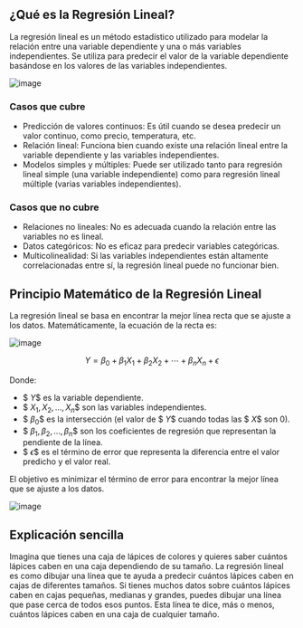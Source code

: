 ## ¿Qué es la Regresión Lineal?
La regresión lineal es un método estadístico utilizado para modelar la relación entre una variable dependiente y una o más variables independientes. Se utiliza para predecir el valor de la variable dependiente basándose en los valores de las variables independientes.

![image](https://github.com/user-attachments/assets/698b1a65-42e1-44e3-a803-ff4f1962c273)


### Casos que cubre
- Predicción de valores continuos: Es útil cuando se desea predecir un valor continuo, como precio, temperatura, etc.
- Relación lineal: Funciona bien cuando existe una relación lineal entre la variable dependiente y las variables independientes.
- Modelos simples y múltiples: Puede ser utilizado tanto para regresión lineal simple (una variable independiente) como para regresión lineal múltiple (varias variables independientes).

### Casos que no cubre
- Relaciones no lineales: No es adecuada cuando la relación entre las variables no es lineal.
- Datos categóricos: No es eficaz para predecir variables categóricas.
- Multicolinealidad: Si las variables independientes están altamente correlacionadas entre sí, la regresión lineal puede no funcionar bien. 

## Principio Matemático de la Regresión Lineal
La regresión lineal se basa en encontrar la mejor línea recta que se ajuste a los datos. Matemáticamente, la ecuación de la recta es:

![image](https://github.com/user-attachments/assets/286c775a-fd11-4451-aa40-0625eab124eb)


$$
Y = \beta_0 + \beta_1X_1 + \beta_2X_2 + \cdots + \beta_nX_n + \epsilon
$$

Donde:
- $$\ Y \$$ es la variable dependiente.
- $$\ X_1, X_2, \ldots, X_n \$$ son las variables independientes.
- $$\ \beta_0 \$$ es la intersección (el valor de $$\ Y \$$ cuando todas las $$\ X \$$ son 0).
- $$\ \beta_1, \beta_2, \ldots, \beta_n \$$ son los coeficientes de regresión que representan la pendiente de la línea.
- $$\ \epsilon \$$ es el término de error que representa la diferencia entre el valor predicho y el valor real.

El objetivo es minimizar el término de error para encontrar la mejor línea que se ajuste a los datos.

![image](https://github.com/user-attachments/assets/0de9d7d7-5b6b-42ef-a8b3-c3a203a3631a)


## Explicación sencilla
Imagina que tienes una caja de lápices de colores y quieres saber cuántos lápices caben en una caja dependiendo de su tamaño.
La regresión lineal es como dibujar una línea que te ayuda a predecir cuántos lápices caben en cajas de diferentes tamaños. 
Si tienes muchos datos sobre cuántos lápices caben en cajas pequeñas, medianas y grandes, puedes dibujar una línea que pase cerca de todos esos puntos. 
Esta línea te dice, más o menos, cuántos lápices caben en una caja de cualquier tamaño.
